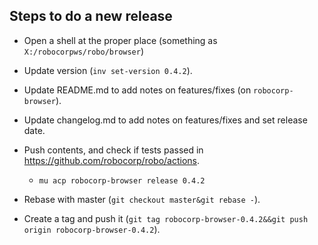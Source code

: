
Steps to do a new release
---------------------------

- Open a shell at the proper place (something as `X:/robocorpws/robo/browser`)

- Update version (`inv set-version 0.4.2`).

- Update README.md to add notes on features/fixes (on `robocorp-browser`).

- Update changelog.md to add notes on features/fixes and set release date.

- Push contents, and check if tests passed in https://github.com/robocorp/robo/actions.
  - `mu acp robocorp-browser release 0.4.2`

- Rebase with master (`git checkout master&git rebase -`).

- Create a tag and push it (`git tag robocorp-browser-0.4.2&&git push origin robocorp-browser-0.4.2`).
